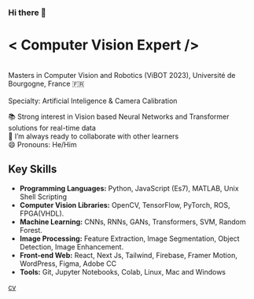 ### Hi there 👋

<!-- -->
# < Computer Vision Expert />  
<br>Masters in Computer Vision and Robotics (ViBOT 2023), Université de Bourgogne, France 🇫🇷<br>
<br>Specialty: Artificial Inteligence & Camera Calibration <br>

📚 Strong interest in Vision based Neural Networks and Transformer solutions for real-time data <br>
👯 I’m always ready to collaborate with other learners <br>
😄 Pronouns: He/Him

## Key Skills

- **Programming Languages:** Python, JavaScript (Es7), MATLAB, Unix Shell Scripting
- **Computer Vision Libraries:** OpenCV, TensorFlow, PyTorch, ROS, FPGA(VHDL).
- **Machine Learning:** CNNs, RNNs, GANs, Transformers, SVM, Random Forest.
- **Image Processing:** Feature Extraction, Image Segmentation, Object Detection, Image Enhancement.
- **Front-end Web:** React, Next Js, Tailwind, Firebase, Framer Motion, WordPress, Figma, Adobe CC
- **Tools:** Git, Jupyter Notebooks, Colab, Linux, Mac and Windows

[cv](cv.pdf)
